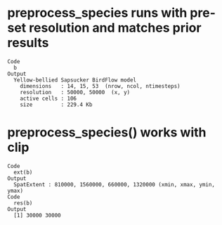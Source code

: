 # preprocess_species runs with pre-set resolution and matches prior results

    Code
      b
    Output
      Yellow-bellied Sapsucker BirdFlow model
        dimensions   : 14, 15, 53  (nrow, ncol, ntimesteps)
        resolution   : 50000, 50000  (x, y)
        active cells : 106
        size         : 229.4 Kb

# preprocess_species() works with clip

    Code
      ext(b)
    Output
      SpatExtent : 810000, 1560000, 660000, 1320000 (xmin, xmax, ymin, ymax)
    Code
      res(b)
    Output
      [1] 30000 30000

